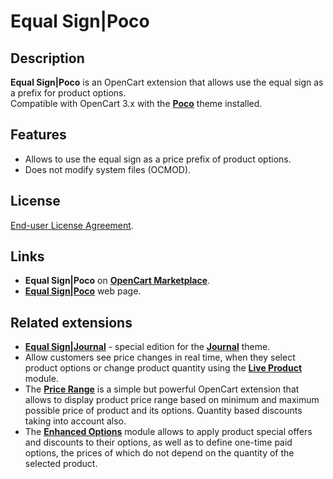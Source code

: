 # Equal Sign|Poco

## Description
**Equal Sign|Poco** is an OpenCart extension that allows use the equal sign as a prefix for product options.  
Compatible with OpenCart 3.x with the [**Poco**](https://www.pocotheme.com) theme installed.

## Features
* Allows to use the equal sign as a price prefix of product options.
* Does not modify system files (OCMOD).

## License
[End-user License Agreement](https://raw.githubusercontent.com/ocmod-space/ocmod-equal-sign/main/addons/poco/EULA.txt).

## Links
* **Equal Sign|Poco** on [**OpenCart Marketplace**](https://www.opencart.com/index.php?route=marketplace/extension/info&extension_id=45235).
* [**Equal Sign|Poco**](https://www.ocmod.space/equal-sign--poco) web page.

## Related extensions
* [**Equal Sign|Journal**](https://www.opencart.com/index.php?route=marketplace/extension/info&extension_id=38532) - special edition for the [**Journal**](https://www.journal-theme.com) theme.
* Allow customers see price changes in real time, when they select product options or change product quantity using the [**Live Product**](https://www.opencart.com/index.php?route=marketplace/extension/info&extension_id=36005) module.
* The [**Price Range**](https://www.opencart.com/index.php?route=marketplace/extension/info&extension_id=38331) is a simple but powerful OpenCart extension that allows to display product price range based on minimum and maximum possible price of product and its options. Quantity based discounts taking into account also.
* The [**Enhanced Options**](https://www.opencart.com/index.php?route=marketplace/extension/info&extension_id=40391) module allows to apply product special offers and discounts to their options, as well as to define one-time paid options, the prices of which do not depend on the quantity of the selected product.
